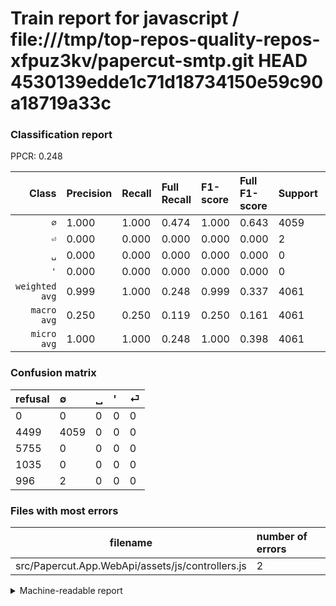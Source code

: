 # Train report for javascript / file:///tmp/top-repos-quality-repos-xfpuz3kv/papercut-smtp.git HEAD 4530139edde1c71d18734150e59c90a18719a33c

### Classification report

PPCR: 0.248

| Class | Precision | Recall | Full Recall | F1-score | Full F1-score | Support | Full Support | PPCR |
|------:|:----------|:-------|:------------|:---------|:---------|:--------|:-------------|:-----|
| `∅` | 1.000| 1.000| 0.474| 1.000| 0.643| 4059| 8558| 0.474 |
| `⏎` | 0.000| 0.000| 0.000| 0.000| 0.000| 2| 998| 0.002 |
| `␣` | 0.000| 0.000| 0.000| 0.000| 0.000| 0| 5755| 0.000 |
| `'` | 0.000| 0.000| 0.000| 0.000| 0.000| 0| 1035| 0.000 |
| `weighted avg` | 0.999| 1.000| 0.248| 0.999| 0.337| 4061| 16346| 0.248 |
| `macro avg` | 0.250| 0.250| 0.119| 0.250| 0.161| 4061| 16346| 0.248 |
| `micro avg` | 1.000| 1.000| 0.248| 1.000| 0.398| 4061| 16346| 0.248 |

### Confusion matrix

|refusal|  ∅| ␣| '| ⏎| 
|:---|:---|:---|:---|:---|
|0 |0 |0 |0 |0 |
|4499 |4059 |0 |0 |0 |
|5755 |0 |0 |0 |0 |
|1035 |0 |0 |0 |0 |
|996 |2 |0 |0 |0 |

### Files with most errors

| filename | number of errors|
|:----:|:-----|
| src/Papercut.App.WebApi/assets/js/controllers.js | 2 |

<details>
    <summary>Machine-readable report</summary>
```json
{
  "cl_report": {"\u0027": {"f1-score": 0.0, "precision": 0.0, "recall": 0.0, "support": 0}, "macro avg": {"f1-score": 0.24993842364532018, "precision": 0.24987687761635066, "recall": 0.25, "support": 4061}, "micro avg": {"f1-score": 0.9995075104654026, "precision": 0.9995075104654026, "recall": 0.9995075104654026, "support": 4061}, "weighted avg": {"f1-score": 0.9992613263495244, "precision": 0.999015263476747, "recall": 0.9995075104654026, "support": 4061}, "\u2205": {"f1-score": 0.9997536945812807, "precision": 0.9995075104654026, "recall": 1.0, "support": 4059}, "\u23ce": {"f1-score": 0.0, "precision": 0.0, "recall": 0.0, "support": 2}, "\u2423": {"f1-score": 0.0, "precision": 0.0, "recall": 0.0, "support": 0}},
  "cl_report_full": {"\u0027": {"f1-score": 0.0, "precision": 0.0, "recall": 0.0, "support": 1035}, "macro avg": {"f1-score": 0.16082890878833506, "precision": 0.24987687761635066, "recall": 0.11857326478149101, "support": 16346}, "micro avg": {"f1-score": 0.3978046748664674, "precision": 0.9995075104654026, "recall": 0.24831763122476447, "support": 16346}, "weighted avg": {"f1-score": 0.3368099354975092, "precision": 0.5232953183997868, "recall": 0.24831763122476447, "support": 16346}, "\u2205": {"f1-score": 0.6433156351533402, "precision": 0.9995075104654026, "recall": 0.47429305912596403, "support": 8558}, "\u23ce": {"f1-score": 0.0, "precision": 0.0, "recall": 0.0, "support": 998}, "\u2423": {"f1-score": 0.0, "precision": 0.0, "recall": 0.0, "support": 5755}},
  "ppcr": 0.24843998531750888
}
```
</details>

